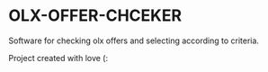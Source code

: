 # OLX-OFFER-CHCEKER
Software for checking olx offers and selecting according to criteria.

Project created with love (:
